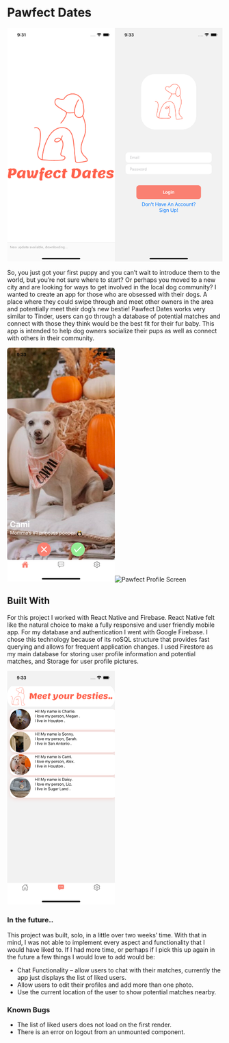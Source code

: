 # Pawfect Dates

<img src="./assets/splashScreen.png" alt="Pawfect Splash Screen" width="50%" height="50%"/><img src="./assets/login.png" alt="Pawfect login Screen" width="50%" height="50%"/>

So, you just got your first puppy and you can’t wait to introduce them to the world, but you’re not sure where to start? Or perhaps you moved to a new city and are looking for ways to get involved in the local dog community? I wanted to create an app for those who are obsessed with their dogs. A place where they could swipe through and meet other owners in the area and potentially meet their dog’s new bestie! Pawfect Dates works very similar to Tinder, users can go through a database of potential matches and connect with those they think would be the best fit for their fur baby. This app is intended to help dog owners socialize their pups as well as connect with others in their community.

<img src="./assets/profile1.png" alt="Pawfect Profile Screen" width="50%" height="50%"/><img src="./assets/profile2.png" alt="Pawfect Profile Screen" width="50%" height="50%"/>

## Built With

For this project I worked with React Native and Firebase. React Native felt like the natural choice to make a fully responsive and user friendly mobile app. For my database and authentication I went with Google Firebase.  I chose this technology because of its noSQL structure that provides fast querying and allows for frequent application changes.  I used Firestore as my main database for storing user profile information and potential matches, and Storage for user profile pictures. 

<img src="./assets/matches.png" alt="Pawfect Matches Screen" width="50%" height="50%"/>

### In the future..
This project was built, solo, in a little over two weeks’ time. With that in mind, I was not able to implement every aspect and functionality that I would have liked to. If I had more time, or perhaps if I pick this up again in the future a few things I would love to add would be:
   * Chat Functionality – allow users to chat with their matches, currently the app just displays the list of liked users.
   * Allow users to edit their profiles and add more than one photo.
   * Use the current location of the user to show potential matches nearby.


### Known Bugs

* The list of liked users does not load on the first render.
* There is an error on logout from an unmounted component.


